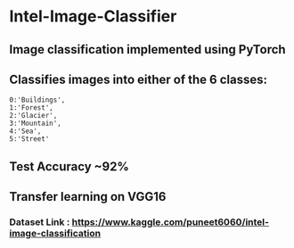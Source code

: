 # Intel-Image-Classifier
## Image  classification implemented using PyTorch  
## Classifies images into either of the 6 classes:

    0:'Buildings',
    1:'Forest',
    2:'Glacier',
    3:'Mountain',
    4:'Sea',
    5:'Street'

## Test Accuracy ~92% 
## Transfer learning on VGG16
### Dataset Link : https://www.kaggle.com/puneet6060/intel-image-classification
